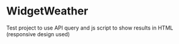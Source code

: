 # WidgetWeather
Test project to use API query and js script to show results in HTML (responsive design used)
